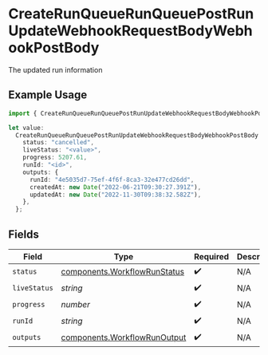 # CreateRunQueueRunQueuePostRunUpdateWebhookRequestBodyWebhookPostBody

The updated run information

## Example Usage

```typescript
import { CreateRunQueueRunQueuePostRunUpdateWebhookRequestBodyWebhookPostBody } from "comfydeploy/models/callbacks";

let value:
  CreateRunQueueRunQueuePostRunUpdateWebhookRequestBodyWebhookPostBody = {
    status: "cancelled",
    liveStatus: "<value>",
    progress: 5207.61,
    runId: "<id>",
    outputs: {
      runId: "4e5035d7-75ef-4f6f-8ca3-32e477cd26dd",
      createdAt: new Date("2022-06-21T09:30:27.391Z"),
      updatedAt: new Date("2022-11-30T09:38:32.582Z"),
    },
  };
```

## Fields

| Field                                                                        | Type                                                                         | Required                                                                     | Description                                                                  |
| ---------------------------------------------------------------------------- | ---------------------------------------------------------------------------- | ---------------------------------------------------------------------------- | ---------------------------------------------------------------------------- |
| `status`                                                                     | [components.WorkflowRunStatus](../../models/components/workflowrunstatus.md) | :heavy_check_mark:                                                           | N/A                                                                          |
| `liveStatus`                                                                 | *string*                                                                     | :heavy_check_mark:                                                           | N/A                                                                          |
| `progress`                                                                   | *number*                                                                     | :heavy_check_mark:                                                           | N/A                                                                          |
| `runId`                                                                      | *string*                                                                     | :heavy_check_mark:                                                           | N/A                                                                          |
| `outputs`                                                                    | [components.WorkflowRunOutput](../../models/components/workflowrunoutput.md) | :heavy_check_mark:                                                           | N/A                                                                          |